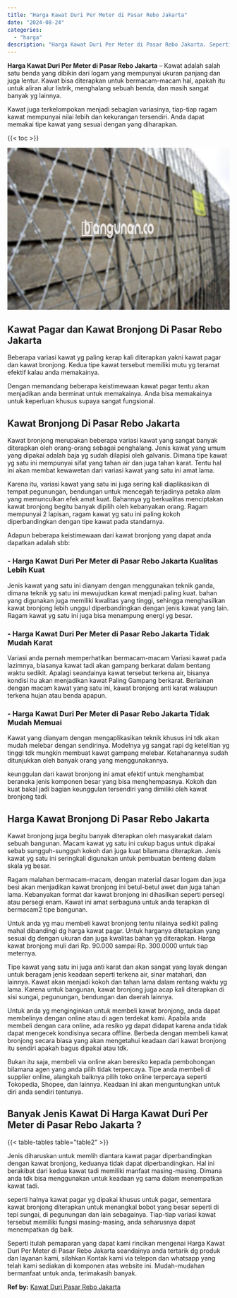 ```yaml
---
title: "Harga Kawat Duri Per Meter di Pasar Rebo Jakarta"
date: "2024-08-24"
categories: 
  - "harga"
description: "Harga Kawat Duri Per Meter di Pasar Rebo Jakarta. Seperti itulah pemaparan yang dapat kami rincikan mengenai Harga Kawat Duri Per Meter di Pasar Rebo Jakarta..."
---
```


**Harga Kawat Duri Per Meter di Pasar Rebo Jakarta** – Kawat adalah salah satu benda yang dibikin dari logam yang mempunyai ukuran panjang dan juga lentur. Kawat bisa diterapkan untuk bermacam-macam hal, apakah itu untuk aliran alur listrik, menghalang sebuah benda, dan masih sangat banyak yg lainnya.

Kawat juga terkelompokan menjadi sebagian variasinya, tiap-tiap ragam kawat mempunyai nilai lebih dan kekurangan tersendiri. Anda dapat memakai tipe kawat yang sesuai dengan yang diharapkan.

{{< toc >}}

![Harga Kawat Duri Per Meter di Pasar Rebo Jakarta](/images/jual-kawat-murah34.png)

## Kawat Pagar dan Kawat Bronjong Di Pasar Rebo Jakarta

Beberapa variasi kawat yg paling kerap kali diterapkan yakni kawat pagar dan kawat bronjong. Kedua tipe kawat tersebut memiliki mutu yg teramat efektif kalau anda memakainya.

Dengan memandang beberapa keistimewaan kawat pagar tentu akan menjadikan anda berminat untuk memakainya. Anda bisa memakainya untuk keperluan khusus supaya sangat fungsional.

## Kawat Bronjong Di Pasar Rebo Jakarta

Kawat bronjong merupakan beberapa variasi kawat yang sangat banyak diterapkan oleh orang-orang sebagai penghalang. Jenis kawat yang umum yang dipakai adalah baja yg sudah dilapisi oleh galvanis. Dimana tipe kawat yg satu ini mempunyai sifat yang tahan air dan juga tahan karat. Tentu hal ini akan membat kewawetan dari variasi kawat yang satu ini amat lama.

Karena itu, variasi kawat yang satu ini juga sering kali diaplikasikan di tempat pegunungan, bendungan untuk mencegah terjadinya petaka alam yang memunculkan efek amat kuat. Bahannya yg berkualitas menciptakan kawat bronjong begitu banyak dipilih oleh kebanyakan orang. Ragam mempunyai 2 lapisan, ragam kawat yg satu ini paling kokoh diperbandingkan dengan tipe kawat pada standarnya.

Adapun beberapa keistimewaan dari kawat bronjong yang dapat anda dapatkan adalah sbb:

### \- Harga Kawat Duri Per Meter di Pasar Rebo Jakarta Kualitas Lebih Kuat

Jenis kawat yang satu ini dianyam dengan menggunakan teknik ganda, dimana teknik yg satu ini mewujudkan kawat menjadi paling kuat. bahan yang digunakan juga memiliki kwalitas yang tinggi, sehingga menghasilkan kawat bronjong lebih unggul diperbandingkan dengan jenis kawat yang lain. Ragam kawat yg satu ini juga bisa menampung energi yg besar.

### \- Harga Kawat Duri Per Meter di Pasar Rebo Jakarta Tidak Mudah Karat

Variasi anda pernah memperhatikan bermacam-macam Variasi kawat pada lazimnya, biasanya kawat tadi akan gampang berkarat dalam bentang waktu sedikit. Apalagi seandainya kawat tersebut terkena air, bisanya kondisi itu akan menjadikan kawat Paling Gampang berkarat. Berlainan dengan macam kawat yang satu ini, kawat bronjong anti karat walaupun terkena hujan atau benda apapun.

### \- Harga Kawat Duri Per Meter di Pasar Rebo Jakarta Tidak Mudah Memuai

Kawat yang dianyam dengan mengaplikasikan teknik khusus ini tdk akan mudah melebar dengan sendirinya. Modelnya yg sangat rapi dg ketelitian yg tinggi tdk mungkin membuat kawat gampang melebar. Ketahanannya sudah ditunjukkan oleh banyak orang yang menggunakannya.

keunggulan dari kawat bronjong ini amat efektif untuk menghambat beraneka jenis komponen besar yang bisa menghempasnya. Kokoh dan kuat bakal jadi bagian keunggulan tersendiri yang dimiliki oleh kawat bronjong tadi.

## Harga Kawat Bronjong Di Pasar Rebo Jakarta

Kawat bronjong juga begitu banyak diterapkan oleh masyarakat dalam sebuah bangunan. Macam kawat yg satu ini cukup bagus untuk dipakai sebab sungguh-sungguh kokoh dan juga kuat bilamana diterapkan. Jenis kawat yg satu ini seringkali digunakan untuk pembuatan benteng dalam skala yg besar.

Ragam malahan bermacam-macam, dengan material dasar logam dan juga besi akan menjadikan kawat bronjong ini betul-betul awet dan juga tahan lama. Kebanyakan format dar kawat bronjong ini dihasilkan seperti persegi atau persegi enam. Kawat ini amat serbaguna untuk anda terapkan di bermacam2 tipe bangunan.

Untuk anda yg mau membeli kawat bronjong tentu nilainya sedikit paling mahal dibandingi dg harga kawat pagar. Untuk harganya ditetapkan yang sesuai dg dengan ukuran dan juga kwalitas bahan yg diterapkan. Harga kawat bronjong muli dari Rp. 90.000 sampai Rp. 300.0000 untuk tiap meternya.

Tipe kawat yang satu ini juga anti karat dan akan sangat yang layak dengan untuk beragam jenis keadaan seperti terkena air, sinar matahari, dan lainnya. Kawat akan menjadi kokoh dan tahan lama dalam rentang waktu yg lama. Karena untuk bangunan, kawat bronjong juga acap kali diterapkan di sisi sungai, pegunungan, bendungan dan daerah lainnya.

Untuk anda yg menginginkan untuk membeli kawat bronjong, anda dapat membelinya dengan online atau di agen terdekat kami. Apabila anda membeli dengan cara online, ada resiko yg dapat didapat karena anda tidak dapat mengecek kondisinya secara offline. Berbeda dengan membeli kawat bronjong secara biasa yang akan mengetahui keadaan dari kawat bronjong itu sendiri apakah bagus dipakai atau tdk.

Bukan itu saja, membeli via online akan beresiko kepada pembohongan bilamana agen yang anda pilih tidak terpercaya. Tipe anda membeli di supplier online, alangkah baiknya pilih toko online terpercaya seperti Tokopedia, Shopee, dan lainnya. Keadaan ini akan menguntungkan untuk diri anda sendiri tentunya.

## Banyak Jenis Kawat Di Harga Kawat Duri Per Meter di Pasar Rebo Jakarta ?

{{< table-tables table="table2" >}}

Jenis diharuskan untuk memlih diantara kawat pagar diperbandingkan dengan kawat bronjong, keduanya tidak dapat diperbandingkan. Hal ini berakibat dari kedua kawat tadi memiliki manfaat masing-masing. Dimana anda tdk bisa menggunakan untuk keadaan yg sama dalam menempatkan kawat tadi.

seperti halnya kawat pagar yg dipakai khusus untuk pagar, sementara kawat bronjong diterapkan untuk menangkal bobot yang besar seperti di tepi sungai, di pegunungan dan lain sebagainya. Tiap-tiap variasi kawat tersebut memiliki fungsi masing-masing, anda seharusnya dapat menempatkan dg baik.

Seperti itulah pemaparan yang dapat kami rincikan mengenai Harga Kawat Duri Per Meter di Pasar Rebo Jakarta seandainya anda tertarik dg produk dan layanan kami, silahkan Kontak kami via telepon dan whatsapp yang telah kami sediakan di komponen atas website ini. Mudah-mudahan bermanfaat untuk anda, terimakasih banyak.

**Ref by:** [Kawat Duri Pasar Rebo Jakarta](https://id.wikipedia.org/wiki/Kawat)
